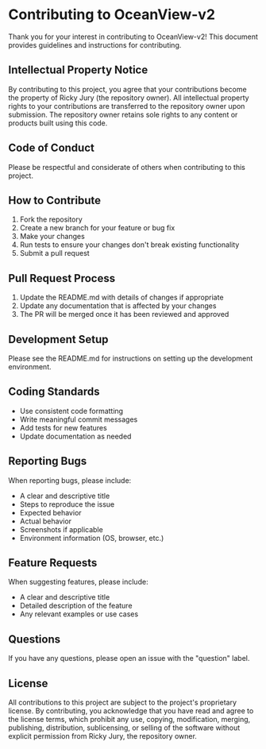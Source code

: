 # Contributing to OceanView-v2

Thank you for your interest in contributing to OceanView-v2! This document provides guidelines and instructions for contributing.

## Intellectual Property Notice

By contributing to this project, you agree that your contributions become the property of Ricky Jury (the repository owner). All intellectual property rights to your contributions are transferred to the repository owner upon submission. The repository owner retains sole rights to any content or products built using this code.

## Code of Conduct

Please be respectful and considerate of others when contributing to this project.

## How to Contribute

1. Fork the repository
2. Create a new branch for your feature or bug fix
3. Make your changes
4. Run tests to ensure your changes don't break existing functionality
5. Submit a pull request

## Pull Request Process

1. Update the README.md with details of changes if appropriate
2. Update any documentation that is affected by your changes
3. The PR will be merged once it has been reviewed and approved

## Development Setup

Please see the README.md for instructions on setting up the development environment.

## Coding Standards

- Use consistent code formatting
- Write meaningful commit messages
- Add tests for new features
- Update documentation as needed

## Reporting Bugs

When reporting bugs, please include:

- A clear and descriptive title
- Steps to reproduce the issue
- Expected behavior
- Actual behavior
- Screenshots if applicable
- Environment information (OS, browser, etc.)

## Feature Requests

When suggesting features, please include:

- A clear and descriptive title
- Detailed description of the feature
- Any relevant examples or use cases

## Questions

If you have any questions, please open an issue with the "question" label.

## License

All contributions to this project are subject to the project's proprietary license. By contributing, you acknowledge that you have read and agree to the license terms, which prohibit any use, copying, modification, merging, publishing, distribution, sublicensing, or selling of the software without explicit permission from Ricky Jury, the repository owner. 